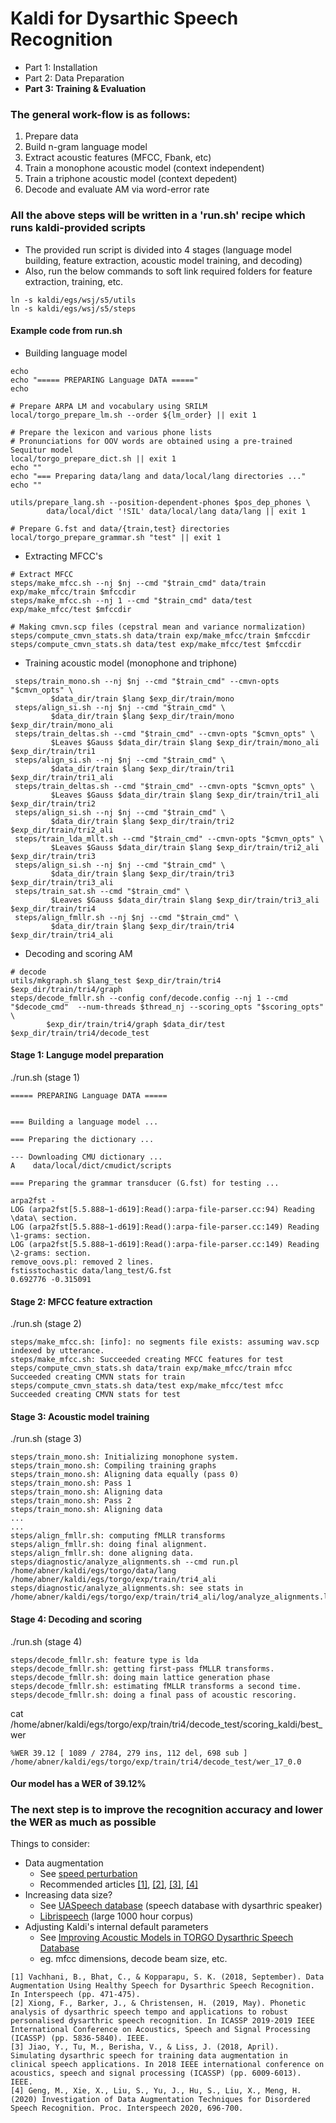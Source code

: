 # Kaldi for Dysarthic Speech Recognition
- Part 1: Installation
- Part 2: Data Preparation
- **Part 3: Training & Evaluation**

### The general work-flow is as follows:
1. Prepare data
2. Build n-gram language model 
3. Extract acoustic features (MFCC, Fbank, etc)
4. Train a monophone acoustic model (context independent)
5. Train a triphone acoustic model (context depedent) 
6. Decode and evaluate AM via word-error rate

### All the above steps will be written in a 'run.sh' recipe which runs kaldi-provided scripts
- The provided run script is divided into 4 stages (language model building, feature extraction, acoustic model training, and decoding)
- Also, run the below commands to soft link required folders for feature extraction, training, etc.
 ```
 ln -s kaldi/egs/wsj/s5/utils
 ln -s kaldi/egs/wsj/s5/steps
 ```   

#### Example code from run.sh

- Building language model
```
echo
echo "===== PREPARING Language DATA ====="
echo
 
# Prepare ARPA LM and vocabulary using SRILM
local/torgo_prepare_lm.sh --order ${lm_order} || exit 1

# Prepare the lexicon and various phone lists
# Pronunciations for OOV words are obtained using a pre-trained Sequitur model
local/torgo_prepare_dict.sh || exit 1
echo ""
echo "=== Preparing data/lang and data/local/lang directories ..."
echo ""

utils/prepare_lang.sh --position-dependent-phones $pos_dep_phones \
        data/local/dict '!SIL' data/local/lang data/lang || exit 1

# Prepare G.fst and data/{train,test} directories
local/torgo_prepare_grammar.sh "test" || exit 1
```
- Extracting MFCC's
```
# Extract MFCC
steps/make_mfcc.sh --nj $nj --cmd "$train_cmd" data/train exp/make_mfcc/train $mfccdir
steps/make_mfcc.sh --nj 1 --cmd "$train_cmd" data/test exp/make_mfcc/test $mfccdir

# Making cmvn.scp files (cepstral mean and variance normalization)
steps/compute_cmvn_stats.sh data/train exp/make_mfcc/train $mfccdir
steps/compute_cmvn_stats.sh data/test exp/make_mfcc/test $mfccdir
```

- Training acoustic model (monophone and triphone)
```
 steps/train_mono.sh --nj $nj --cmd "$train_cmd" --cmvn-opts "$cmvn_opts" \
         $data_dir/train $lang $exp_dir/train/mono
 steps/align_si.sh --nj $nj --cmd "$train_cmd" \
         $data_dir/train $lang $exp_dir/train/mono $exp_dir/train/mono_ali
 steps/train_deltas.sh --cmd "$train_cmd" --cmvn-opts "$cmvn_opts" \
         $Leaves $Gauss $data_dir/train $lang $exp_dir/train/mono_ali $exp_dir/train/tri1
 steps/align_si.sh --nj $nj --cmd "$train_cmd" \
         $data_dir/train $lang $exp_dir/train/tri1 $exp_dir/train/tri1_ali
 steps/train_deltas.sh --cmd "$train_cmd" --cmvn-opts "$cmvn_opts" \
         $Leaves $Gauss $data_dir/train $lang $exp_dir/train/tri1_ali $exp_dir/train/tri2
 steps/align_si.sh --nj $nj --cmd "$train_cmd" \
         $data_dir/train $lang $exp_dir/train/tri2 $exp_dir/train/tri2_ali
 steps/train_lda_mllt.sh --cmd "$train_cmd" --cmvn-opts "$cmvn_opts" \
         $Leaves $Gauss $data_dir/train $lang $exp_dir/train/tri2_ali $exp_dir/train/tri3
 steps/align_si.sh --nj $nj --cmd "$train_cmd" \
         $data_dir/train $lang $exp_dir/train/tri3 $exp_dir/train/tri3_ali
 steps/train_sat.sh --cmd "$train_cmd" \
         $Leaves $Gauss $data_dir/train $lang $exp_dir/train/tri3_ali $exp_dir/train/tri4
 steps/align_fmllr.sh --nj $nj --cmd "$train_cmd" \
         $data_dir/train $lang $exp_dir/train/tri4 $exp_dir/train/tri4_ali
```
- Decoding and scoring AM
```
# decode
utils/mkgraph.sh $lang_test $exp_dir/train/tri4 $exp_dir/train/tri4/graph
steps/decode_fmllr.sh --config conf/decode.config --nj 1 --cmd "$decode_cmd"  --num-threads $thread_nj --scoring_opts "$scoring_opts" \
        $exp_dir/train/tri4/graph $data_dir/test $exp_dir/train/tri4/decode_test
```


#### Stage 1: Languge model preparation

./run.sh (stage 1)
```
===== PREPARING Language DATA =====


=== Building a language model ...

=== Preparing the dictionary ...

--- Downloading CMU dictionary ...
A    data/local/dict/cmudict/scripts

=== Preparing the grammar transducer (G.fst) for testing ...

arpa2fst - 
LOG (arpa2fst[5.5.888~1-d619]:Read():arpa-file-parser.cc:94) Reading \data\ section.
LOG (arpa2fst[5.5.888~1-d619]:Read():arpa-file-parser.cc:149) Reading \1-grams: section.
LOG (arpa2fst[5.5.888~1-d619]:Read():arpa-file-parser.cc:149) Reading \2-grams: section.
remove_oovs.pl: removed 2 lines.
fstisstochastic data/lang_test/G.fst 
0.692776 -0.315091
```

#### Stage 2: MFCC feature extraction

./run.sh (stage 2)
```
steps/make_mfcc.sh: [info]: no segments file exists: assuming wav.scp indexed by utterance.
steps/make_mfcc.sh: Succeeded creating MFCC features for test
steps/compute_cmvn_stats.sh data/train exp/make_mfcc/train mfcc
Succeeded creating CMVN stats for train
steps/compute_cmvn_stats.sh data/test exp/make_mfcc/test mfcc
Succeeded creating CMVN stats for test
```

#### Stage 3: Acoustic model training

./run.sh (stage 3)
```
steps/train_mono.sh: Initializing monophone system.
steps/train_mono.sh: Compiling training graphs
steps/train_mono.sh: Aligning data equally (pass 0)
steps/train_mono.sh: Pass 1
steps/train_mono.sh: Aligning data
steps/train_mono.sh: Pass 2
steps/train_mono.sh: Aligning data
...
...
steps/align_fmllr.sh: computing fMLLR transforms
steps/align_fmllr.sh: doing final alignment.
steps/align_fmllr.sh: done aligning data.
steps/diagnostic/analyze_alignments.sh --cmd run.pl /home/abner/kaldi/egs/torgo/data/lang /home/abner/kaldi/egs/torgo/exp/train/tri4_ali
steps/diagnostic/analyze_alignments.sh: see stats in /home/abner/kaldi/egs/torgo/exp/train/tri4_ali/log/analyze_alignments.log
```

#### Stage 4: Decoding and scoring

./run.sh (stage 4)
```
steps/decode_fmllr.sh: feature type is lda
steps/decode_fmllr.sh: getting first-pass fMLLR transforms.
steps/decode_fmllr.sh: doing main lattice generation phase
steps/decode_fmllr.sh: estimating fMLLR transforms a second time.
steps/decode_fmllr.sh: doing a final pass of acoustic rescoring.
```
cat /home/abner/kaldi/egs/torgo/exp/train/tri4/decode_test/scoring_kaldi/best_wer
```
%WER 39.12 [ 1089 / 2784, 279 ins, 112 del, 698 sub ] /home/abner/kaldi/egs/torgo/exp/train/tri4/decode_test/wer_17_0.0
```

#### Our model has a WER of 39.12%





### The next step is to improve the recognition accuracy and lower the WER as much as possible
Things to consider: <br/>
- Data augmentation
    - See [speed perturbation](https://github.com/kaldi-asr/kaldi/blob/master/egs/wsj/s5/utils/data/perturb_data_dir_speed_3way.sh)
    - Recommended articles [[1]](https://188.166.204.102/archive/Interspeech_2018/pdfs/1751.pdf), [[2]](https://ieeexplore.ieee.org/abstract/document/8683091), [[3]](https://ieeexplore.ieee.org/abstract/document/8462290), [[4]](https://isca-speech.org/archive/Interspeech_2020/pdfs/1161.pdf)
- Increasing data size?
    - See [UASpeech database](http://www.isle.illinois.edu/sst/data/UASpeech/) (speech database with dysarthric speaker)
    - [Librispeech](https://www.openslr.org/12) (large 1000 hour corpus)
- Adjusting Kaldi's internal default parameters
    - See [Improving Acoustic Models in TORGO Dysarthric Speech Database](https://ieeexplore.ieee.org/abstract/document/8283503)
    - eg. mfcc dimensions, decode beam size, etc.

```
[1] Vachhani, B., Bhat, C., & Kopparapu, S. K. (2018, September). Data Augmentation Using Healthy Speech for Dysarthric Speech Recognition. In Interspeech (pp. 471-475).
[2] Xiong, F., Barker, J., & Christensen, H. (2019, May). Phonetic analysis of dysarthric speech tempo and applications to robust personalised dysarthric speech recognition. In ICASSP 2019-2019 IEEE International Conference on Acoustics, Speech and Signal Processing (ICASSP) (pp. 5836-5840). IEEE.
[3] Jiao, Y., Tu, M., Berisha, V., & Liss, J. (2018, April). Simulating dysarthric speech for training data augmentation in clinical speech applications. In 2018 IEEE international conference on acoustics, speech and signal processing (ICASSP) (pp. 6009-6013). IEEE.
[4] Geng, M., Xie, X., Liu, S., Yu, J., Hu, S., Liu, X., Meng, H. (2020) Investigation of Data Augmentation Techniques for Disordered Speech Recognition. Proc. Interspeech 2020, 696-700.
```


